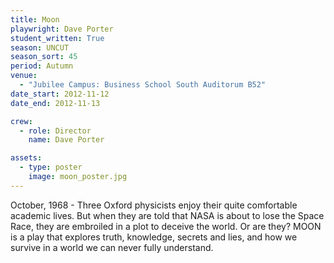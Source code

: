 ```yaml
---
title: Moon
playwright: Dave Porter
student_written: True
season: UNCUT
season_sort: 45
period: Autumn
venue:
  - "Jubilee Campus: Business School South Auditorum B52"
date_start: 2012-11-12
date_end: 2012-11-13

crew:
  - role: Director
    name: Dave Porter

assets:
  - type: poster
    image: moon_poster.jpg
---
```


October, 1968 - Three Oxford physicists enjoy their quite comfortable academic lives. But when they are told that NASA is about to lose the Space Race, they are embroiled in a plot to deceive the world. Or are they? MOON is a play that explores truth, knowledge, secrets and lies, and how we survive in a world we can never fully understand.
